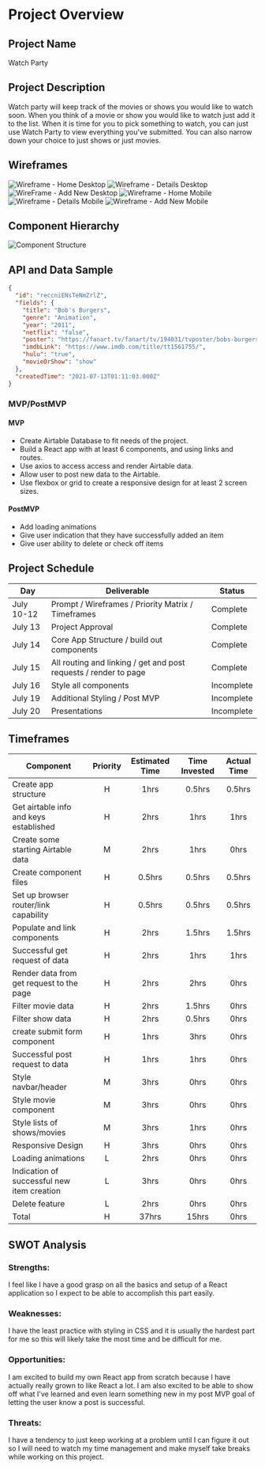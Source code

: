 # Project Overview

## Project Name

Watch Party

## Project Description

Watch party will keep track of the movies or shows you would like to watch soon. When you think of a movie or show you would like to watch just add it to the list. When it is time for you to pick something to watch, you can just use Watch Party to view everything you've submitted. You can also narrow down your choice to just shows or just movies.

## Wireframes

![Wireframe - Home Desktop](https://user-images.githubusercontent.com/85084394/125379736-aaf7ef00-e356-11eb-81c6-10598c103fda.png)
![Wireframe - Details Desktop](https://user-images.githubusercontent.com/85084394/125379800-ca8f1780-e356-11eb-83f3-05f4c5a9c07e.png)
![WireFrame - Add New Desktop](https://user-images.githubusercontent.com/85084394/125459524-0f8d9c56-0858-4f90-b6e5-bbc82384d4a0.png)
![Wireframe - Home Mobile](https://user-images.githubusercontent.com/85084394/125379837-da0e6080-e356-11eb-9570-3d99dd8ed055.png)
![Wireframe - Details Mobile](https://user-images.githubusercontent.com/85084394/125379854-e5618c00-e356-11eb-98e6-f979c3632df3.png)
![Wireframe - Add New Mobile](https://user-images.githubusercontent.com/85084394/125459477-bfed7311-815e-49ec-881f-3c49c72f290d.png)

## Component Hierarchy

![Component Structure](https://user-images.githubusercontent.com/85084394/125381173-0fb44900-e359-11eb-9a85-e8a79a1e3bed.png)

## API and Data Sample

```json
{
  "id": "reccniENsTeNmZrlZ",
  "fields": {
    "title": "Bob's Burgers",
    "genre": "Animation",
    "year": "2011",
    "netflix": "false",
    "poster": "https://fanart.tv/fanart/tv/194031/tvposter/bobs-burgers-55e43d58c600b.jpg",
    "imdbLink": "https://www.imdb.com/title/tt1561755/",
    "hulu": "true",
    "movieOrShow": "show"
  },
  "createdTime": "2021-07-13T01:11:03.000Z"
}
```

### MVP/PostMVP

#### MVP

- Create Airtable Database to fit needs of the project.
- Build a React app with at least 6 components, and using links and routes.
- Use axios to access access and render Airtable data.
- Allow user to post new data to the Airtable.
- Use flexbox or grid to create a responsive design for at least 2 screen sizes.

#### PostMVP

- Add loading animations
- Give user indication that they have successfully added an item
- Give user ability to delete or check off items

## Project Schedule

| Day        | Deliverable                                                      | Status     |
| ---------- | ---------------------------------------------------------------- | ---------- |
| July 10-12 | Prompt / Wireframes / Priority Matrix / Timeframes               | Complete   |
| July 13    | Project Approval                                                 | Complete   |
| July 14    | Core App Structure / build out components                        | Complete   |
| July 15    | All routing and linking / get and post requests / render to page | Complete   |
| July 16    | Style all components                                             | Incomplete |
| July 19    | Additional Styling / Post MVP                                    | Incomplete |
| July 20    | Presentations                                                    | Incomplete |

## Timeframes

| Component                                  | Priority | Estimated Time | Time Invested | Actual Time |
| ------------------------------------------ | :------: | :------------: | :-----------: | :---------: |
| Create app structure                       |    H     |      1hrs      |    0.5hrs     |   0.5hrs    |
| Get airtable info and keys established     |    H     |      2hrs      |     1hrs      |    1hrs     |
| Create some starting Airtable data         |    M     |      2hrs      |     1hrs      |    0hrs     |
| Create component files                     |    H     |     0.5hrs     |    0.5hrs     |   0.5hrs    |
| Set up browser router/link capability      |    H     |     0.5hrs     |    0.5hrs     |   0.5hrs    |
| Populate and link components               |    H     |      2hrs      |    1.5hrs     |   1.5hrs    |
| Successful get request of data             |    H     |      2hrs      |     1hrs      |    1hrs     |
| Render data from get request to the page   |    H     |      2hrs      |     2hrs      |    0hrs     |
| Filter movie data                          |    H     |      2hrs      |    1.5hrs     |    0hrs     |
| Filter show data                           |    H     |      2hrs      |    0.5hrs     |    0hrs     |
| create submit form component               |    H     |      1hrs      |     3hrs      |    0hrs     |
| Successful post request to data            |    H     |      1hrs      |     1hrs      |    0hrs     |
| Style navbar/header                        |    M     |      3hrs      |     0hrs      |    0hrs     |
| Style movie component                      |    M     |      3hrs      |     0hrs      |    0hrs     |
| Style lists of shows/movies                |    M     |      3hrs      |     1hrs      |    0hrs     |
| Responsive Design                          |    H     |      3hrs      |     0hrs      |    0hrs     |
| Loading animations                         |    L     |      2hrs      |     0hrs      |    0hrs     |
| Indication of successful new item creation |    L     |      3hrs      |     0hrs      |    0hrs     |
| Delete feature                             |    L     |      2hrs      |     0hrs      |    0hrs     |
| Total                                      |    H     |     37hrs      |     15hrs     |    0hrs     |

## SWOT Analysis

### Strengths:

I feel like I have a good grasp on all the basics and setup of a React application so I expect to be able to accomplish this part easily.

### Weaknesses:

I have the least practice with styling in CSS and it is usually the hardest part for me so this will likely take the most time and be difficult for me.

### Opportunities:

I am excited to build my own React app from scratch because I have actually really grown to like React a lot. I am also excited to be able to show off what I've learned and even learn something new in my post MVP goal of letting the user know a post is successful.

### Threats:

I have a tendency to just keep working at a problem until I can figure it out so I will need to watch my time management and make myself take breaks while working on this project.
